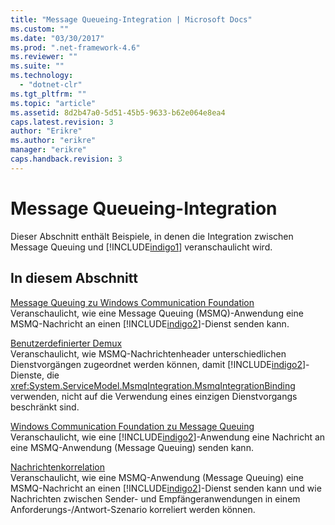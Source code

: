 ```yaml
---
title: "Message Queueing-Integration | Microsoft Docs"
ms.custom: ""
ms.date: "03/30/2017"
ms.prod: ".net-framework-4.6"
ms.reviewer: ""
ms.suite: ""
ms.technology: 
  - "dotnet-clr"
ms.tgt_pltfrm: ""
ms.topic: "article"
ms.assetid: 8d2b47a0-5d51-45b5-9633-b62e064e8ea4
caps.latest.revision: 3
author: "Erikre"
ms.author: "erikre"
manager: "erikre"
caps.handback.revision: 3
---
```

# Message Queueing-Integration
Dieser Abschnitt enthält Beispiele, in denen die Integration zwischen Message Queuing und [!INCLUDE[indigo1](../../../../includes/indigo1-md.md)] veranschaulicht wird.  
  
## In diesem Abschnitt  
 [Message Queuing zu Windows Communication Foundation](../../../../docs/framework/wcf/samples/message-queuing-to-wcf.md)  
 Veranschaulicht, wie eine Message Queuing \(MSMQ\)\-Anwendung eine MSMQ\-Nachricht an einen [!INCLUDE[indigo2](../../../../includes/indigo2-md.md)]\-Dienst senden kann.  
  
 [Benutzerdefinierter Demux](../../../../docs/framework/wcf/samples/custom-demux.md)  
 Veranschaulicht, wie MSMQ\-Nachrichtenheader unterschiedlichen Dienstvorgängen zugeordnet werden können, damit [!INCLUDE[indigo2](../../../../includes/indigo2-md.md)]\-Dienste, die <xref:System.ServiceModel.MsmqIntegration.MsmqIntegrationBinding> verwenden, nicht auf die Verwendung eines einzigen Dienstvorgangs beschränkt sind.  
  
 [Windows Communication Foundation zu Message Queuing](../../../../docs/framework/wcf/samples/wcf-to-message-queuing.md)  
 Veranschaulicht, wie eine [!INCLUDE[indigo2](../../../../includes/indigo2-md.md)]\-Anwendung eine Nachricht an eine MSMQ\-Anwendung \(Message Queuing\) senden kann.  
  
 [Nachrichtenkorrelation](../../../../docs/framework/wcf/samples/message-correlation.md)  
 Veranschaulicht, wie eine MSMQ\-Anwendung \(Message Queuing\) eine MSMQ\-Nachricht an einen [!INCLUDE[indigo2](../../../../includes/indigo2-md.md)]\-Dienst senden kann und wie Nachrichten zwischen Sender\- und Empfängeranwendungen in einem Anforderungs\-\/Antwort\-Szenario korreliert werden können.